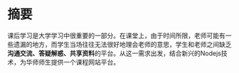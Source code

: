 # 摘要
课后学习是大学学习中很重要的一部分。在课堂上，由于时间所限，老师可能有一些遗漏的地方，而学生当场往往无法很好地理会老师的意思，学生和老师之间缺乏**沟通交流、答疑解惑、共享资料**的平台。从这一需求出发，结合新兴的Nodejs技术，为华师师生提供一个课程网站平台。
